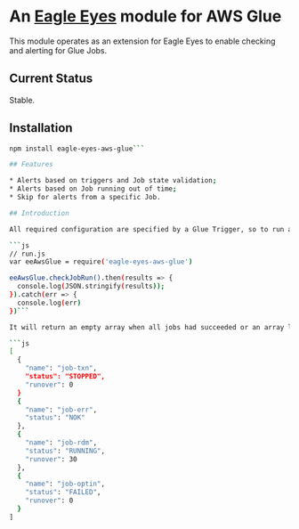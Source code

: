 # An [Eagle Eyes](https://github.com/addomafi/eagle-eyes) module for AWS Glue

This module operates as an extension for Eagle Eyes to enable checking and alerting for Glue Jobs.

## Current Status

Stable.

## Installation

```sh
npm install eagle-eyes-aws-glue```

## Features

* Alerts based on triggers and Job state validation;
* Alerts based on Job running out of time;
* Skip for alerts from a specific Job.

## Introduction

All required configuration are specified by a Glue Trigger, so to run a job checking you only need to call a method like this:

```js
// run.js
var eeAwsGlue = require('eagle-eyes-aws-glue')

eeAwsGlue.checkJobRun().then(results => {
  console.log(JSON.stringify(results));
}).catch(err => {
  console.log(err)
})```

It will return an empty array when all jobs had succeeded or an array like this if not:

```js
[
  {
    "name": "job-txn",
    "status": "STOPPED",
    "runover": 0
  }
  {
    "name": "job-err",
    "status": "NOK"
  },
  {
    "name": "job-rdm",
    "status": "RUNNING",
    "runover": 30
  },
  {
    "name": "job-optin",
    "status": "FAILED",
    "runover": 0
  }
]
```
